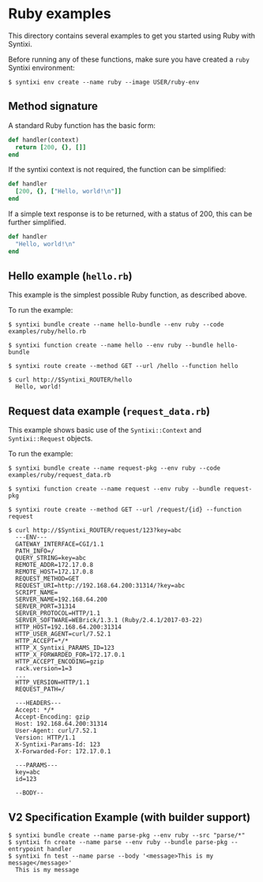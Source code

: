 # Ruby examples

This directory contains several examples to get you started using Ruby
with Syntixi.

Before running any of these functions, make sure you have created a
`ruby` Syntixi environment:

```
$ syntixi env create --name ruby --image USER/ruby-env
```

## Method signature

A standard Ruby function has the basic form:

```ruby
def handler(context)
  return [200, {}, []]
end
```

If the syntixi context is not required, the function can be simplified:

```ruby
def handler
  [200, {}, ["Hello, world!\n"]]
end
```

If a simple text response is to be returned, with a status of 200, this
can be further simplified.

```ruby
def handler
  "Hello, world!\n"
end
```

## Hello example (`hello.rb`)

This example is the simplest possible Ruby function, as described above.

To run the example:

```
$ syntixi bundle create --name hello-bundle --env ruby --code examples/ruby/hello.rb

$ syntixi function create --name hello --env ruby --bundle hello-bundle

$ syntixi route create --method GET --url /hello --function hello

$ curl http://$Syntixi_ROUTER/hello
  Hello, world!
```

## Request data example (`request_data.rb`)

This example shows basic use of the `Syntixi::Context` and
`Syntixi::Request` objects.

To run the example:

```
$ syntixi bundle create --name request-pkg --env ruby --code examples/ruby/request_data.rb

$ syntixi function create --name request --env ruby --bundle request-pkg

$ syntixi route create --method GET --url /request/{id} --function request

$ curl http://$Syntixi_ROUTER/request/123?key=abc
  ---ENV---
  GATEWAY_INTERFACE=CGI/1.1
  PATH_INFO=/
  QUERY_STRING=key=abc
  REMOTE_ADDR=172.17.0.8
  REMOTE_HOST=172.17.0.8
  REQUEST_METHOD=GET
  REQUEST_URI=http://192.168.64.200:31314/?key=abc
  SCRIPT_NAME=
  SERVER_NAME=192.168.64.200
  SERVER_PORT=31314
  SERVER_PROTOCOL=HTTP/1.1
  SERVER_SOFTWARE=WEBrick/1.3.1 (Ruby/2.4.1/2017-03-22)
  HTTP_HOST=192.168.64.200:31314
  HTTP_USER_AGENT=curl/7.52.1
  HTTP_ACCEPT=*/*
  HTTP_X_Syntixi_PARAMS_ID=123
  HTTP_X_FORWARDED_FOR=172.17.0.1
  HTTP_ACCEPT_ENCODING=gzip
  rack.version=1=3
  ...
  HTTP_VERSION=HTTP/1.1
  REQUEST_PATH=/

  ---HEADERS---
  Accept: */*
  Accept-Encoding: gzip
  Host: 192.168.64.200:31314
  User-Agent: curl/7.52.1
  Version: HTTP/1.1
  X-Syntixi-Params-Id: 123
  X-Forwarded-For: 172.17.0.1

  ---PARAMS---
  key=abc
  id=123

  --BODY--

```

## V2 Specification Example (with builder support)

```
$ syntixi bundle create --name parse-pkg --env ruby --src "parse/*"
$ syntixi fn create --name parse --env ruby --bundle parse-pkg --entrypoint handler
$ syntixi fn test --name parse --body '<message>This is my message</message>'
  This is my message
```
